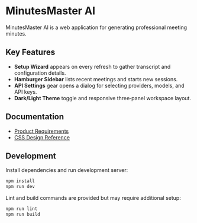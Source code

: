 # MinutesMaster AI

MinutesMaster AI is a web application for generating professional meeting minutes.

## Key Features

- **Setup Wizard** appears on every refresh to gather transcript and configuration details.
- **Hamburger Sidebar** lists recent meetings and starts new sessions.
- **API Settings** gear opens a dialog for selecting providers, models, and API keys.
- **Dark/Light Theme** toggle and responsive three‑panel workspace layout.

## Documentation

- [Product Requirements](ref/PRD.md)
- [CSS Design Reference](src/css-reference.md)

## Development

Install dependencies and run development server:

```bash
npm install
npm run dev
```

Lint and build commands are provided but may require additional setup:

```bash
npm run lint
npm run build
```

